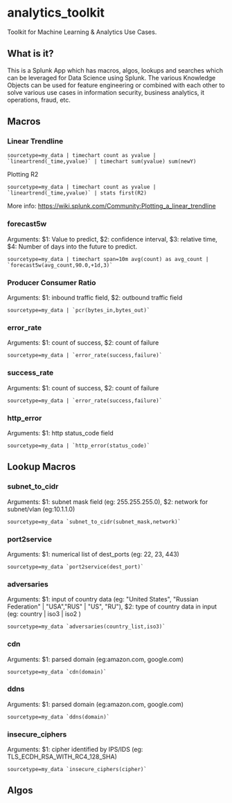 # analytics_toolkit
Toolkit for Machine Learning & Analytics Use Cases.

## What is it?
This is a Splunk App which has macros, algos, lookups and searches which can be leveraged for Data Science using Splunk. The various Knowledge Objects can be used for feature engineering or combined with each other to solve various use cases in information security, business analytics, it operations, fraud, etc.


## Macros
### Linear Trendline

```
sourcetype=my_data | timechart count as yvalue | `lineartrend(_time,yvalue)` | timechart sum(yvalue) sum(newY)
```

Plotting R2

```
sourcetype=my_data | timechart count as yvalue | `lineartrend(_time,yvalue)` | stats first(R2)
```
More info: https://wiki.splunk.com/Community:Plotting_a_linear_trendline

### forecast5w

Arguments: $1: Value to predict, $2: confidence interval, $3: relative time, $4: Number of days into the future to predict.

```
sourcetype=my_data | timechart span=10m avg(count) as avg_count | `forecast5w(avg_count,90.0,+1d,3)`
```

### Producer Consumer Ratio

Arguments: $1: inbound traffic field, $2: outbound traffic field

```
sourcetype=my_data | `pcr(bytes_in,bytes_out)`
```

### error_rate
Arguments: $1: count of success, $2: count of failure

```
sourcetype=my_data | `error_rate(success,failure)`
```

### success_rate
Arguments: $1: count of success, $2: count of failure

```
sourcetype=my_data | `error_rate(success,failure)`
```

### http_error
Arguments: $1: http status_code field

```
sourcetype=my_data | `http_error(status_code)`
```

## Lookup Macros

### subnet_to_cidr
Arguments: $1: subnet mask field (eg: 255.255.255.0), $2: network for subnet/vlan (eg:10.1.1.0)

```
sourcetype=my_data `subnet_to_cidr(subnet_mask,network)`
```

### port2service
Arguments: $1: numerical list of dest_ports (eg: 22, 23, 443)

```
sourcetype=my_data `port2service(dest_port)`
```

### adversaries
Arguments: $1: input of country data (eg: "United States", "Russian Federation" | "USA","RUS" | "US", "RU"), $2: type of country data in input (eg: country | iso3 | iso2 )

```
sourcetype=my_data `adversaries(country_list,iso3)`
```

### cdn
Arguments: $1: parsed domain (eg:amazon.com, google.com)

```
sourcetype=my_data `cdn(domain)`
```

### ddns
Arguments: $1: parsed domain (eg:amazon.com, google.com)

```
sourcetype=my_data `ddns(domain)`
```

### insecure_ciphers
Arguments: $1: cipher identified by IPS/IDS (eg: TLS_ECDH_RSA_WITH_RC4_128_SHA)

```
sourcetype=my_data `insecure_ciphers(cipher)`
```

## Algos
